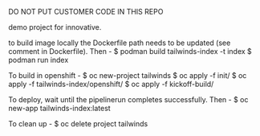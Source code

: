 DO NOT PUT CUSTOMER CODE IN THIS REPO

demo project for innovative.

to build image locally the Dockerfile path needs to be updated (see comment in Dockerfile).  Then -
$ podman build tailwinds-index -t index
$ podman run index

To build in openshift -
$ oc new-project tailwinds
$ oc apply -f init/
$ oc apply -f tailwinds-index/openshift/
$ oc apply -f kickoff-build/

To deploy, wait until the pipelinerun completes successfully.  Then - 
$ oc new-app tailwinds-index:latest 


To clean up -
$ oc delete project tailwinds
